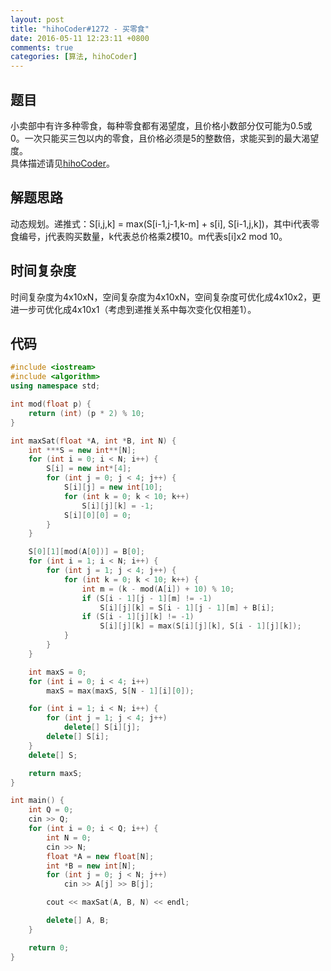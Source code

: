 ```yaml
---
layout: post
title: "hihoCoder#1272 - 买零食"
date: 2016-05-11 12:23:11 +0800
comments: true
categories: [算法, hihoCoder]
---
```


## 题目
小卖部中有许多种零食，每种零食都有渴望度，且价格小数部分仅可能为0.5或0。一次只能买三包以内的零食，且价格必须是5的整数倍，求能买到的最大渴望度。  
具体描述请见[hihoCoder](http://hihocoder.com/problemset/problem/1272)。
<!--more-->
## 解题思路
动态规划。递推式：S[i,j,k] = max(S[i-1,j-1,k-m] + s[i], S[i-1,j,k])，其中i代表零食编号，j代表购买数量，k代表总价格乘2模10。m代表s[i]x2 mod 10。
## 时间复杂度
时间复杂度为4x10xN，空间复杂度为4x10xN，空间复杂度可优化成4x10x2，更进一步可优化成4x10x1（考虑到递推关系中每次变化仅相差1）。
## 代码
```c++
#include <iostream>
#include <algorithm>
using namespace std;

int mod(float p) {
	return (int) (p * 2) % 10;
}

int maxSat(float *A, int *B, int N) {
	int ***S = new int**[N];
	for (int i = 0; i < N; i++) {
		S[i] = new int*[4];
		for (int j = 0; j < 4; j++) {
			S[i][j] = new int[10];
			for (int k = 0; k < 10; k++)
				S[i][j][k] = -1;
			S[i][0][0] = 0;
		}
	}

	S[0][1][mod(A[0])] = B[0];
	for (int i = 1; i < N; i++) {
		for (int j = 1; j < 4; j++) {
			for (int k = 0; k < 10; k++) {
				int m = (k - mod(A[i]) + 10) % 10;
				if (S[i - 1][j - 1][m] != -1)
					S[i][j][k] = S[i - 1][j - 1][m] + B[i];
				if (S[i - 1][j][k] != -1)
					S[i][j][k] = max(S[i][j][k], S[i - 1][j][k]);
			}
		}
	}

	int maxS = 0;
	for (int i = 0; i < 4; i++)
		maxS = max(maxS, S[N - 1][i][0]);

	for (int i = 1; i < N; i++) {
		for (int j = 1; j < 4; j++)
			delete[] S[i][j];
		delete[] S[i];
	}
	delete[] S;

	return maxS;
}

int main() {
	int Q = 0;
	cin >> Q;
	for (int i = 0; i < Q; i++) {
		int N = 0;
		cin >> N;
		float *A = new float[N];
		int *B = new int[N];
		for (int j = 0; j < N; j++)
			cin >> A[j] >> B[j];

		cout << maxSat(A, B, N) << endl;

		delete[] A, B;
	}

	return 0;
}
```